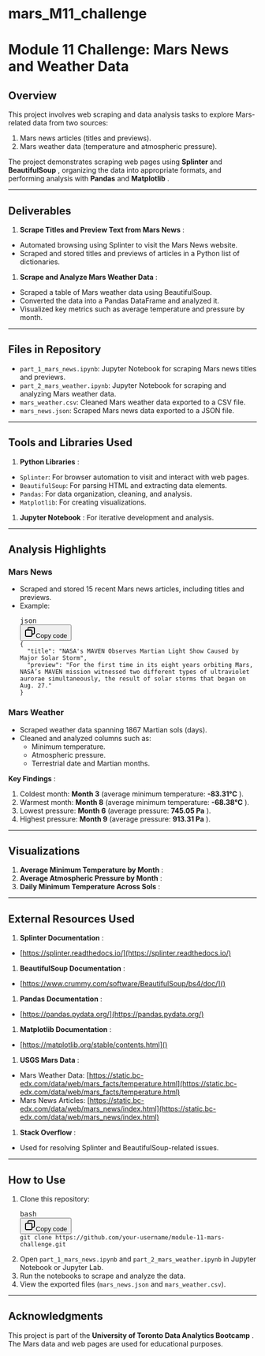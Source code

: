 # mars_M11_challenge


# Module 11 Challenge: Mars News and Weather Data

## Overview

This project involves web scraping and data analysis tasks to explore Mars-related data from two sources:

1. Mars news articles (titles and previews).
2. Mars weather data (temperature and atmospheric pressure).

The project demonstrates scraping web pages using **Splinter** and  **BeautifulSoup** , organizing the data into appropriate formats, and performing analysis with **Pandas** and  **Matplotlib** .

---

## Deliverables

1. **Scrape Titles and Preview Text from Mars News** :

* Automated browsing using Splinter to visit the Mars News website.
* Scraped and stored titles and previews of articles in a Python list of dictionaries.

1. **Scrape and Analyze Mars Weather Data** :

* Scraped a table of Mars weather data using BeautifulSoup.
* Converted the data into a Pandas DataFrame and analyzed it.
* Visualized key metrics such as average temperature and pressure by month.

---

## Files in Repository

* `part_1_mars_news.ipynb`: Jupyter Notebook for scraping Mars news titles and previews.
* `part_2_mars_weather.ipynb`: Jupyter Notebook for scraping and analyzing Mars weather data.
* `mars_weather.csv`: Cleaned Mars weather data exported to a CSV file.
* `mars_news.json`: Scraped Mars news data exported to a JSON file.

---

## Tools and Libraries Used

1. **Python Libraries** :

* `Splinter`: For browser automation to visit and interact with web pages.
* `BeautifulSoup`: For parsing HTML and extracting data elements.
* `Pandas`: For data organization, cleaning, and analysis.
* `Matplotlib`: For creating visualizations.

1. **Jupyter Notebook** : For iterative development and analysis.

---

## Analysis Highlights

### **Mars News**

* Scraped and stored 15 recent Mars news articles, including titles and previews.
* Example:
  <pre class="!overflow-visible"><div class="contain-inline-size rounded-md border-[0.5px] border-token-border-medium relative bg-token-sidebar-surface-primary dark:bg-gray-950"><div class="flex items-center text-token-text-secondary px-4 py-2 text-xs font-sans justify-between rounded-t-md h-9 bg-token-sidebar-surface-primary dark:bg-token-main-surface-secondary select-none">json</div><div class="sticky top-9 md:top-[5.75rem]"><div class="absolute bottom-0 right-2 flex h-9 items-center"><div class="flex items-center rounded bg-token-sidebar-surface-primary px-2 font-sans text-xs text-token-text-secondary dark:bg-token-main-surface-secondary"><span class="" data-state="closed"><button class="flex gap-1 items-center select-none py-1"><svg width="24" height="24" viewBox="0 0 24 24" fill="none" xmlns="http://www.w3.org/2000/svg" class="icon-sm"><path fill-rule="evenodd" clip-rule="evenodd" d="M7 5C7 3.34315 8.34315 2 10 2H19C20.6569 2 22 3.34315 22 5V14C22 15.6569 20.6569 17 19 17H17V19C17 20.6569 15.6569 22 14 22H5C3.34315 22 2 20.6569 2 19V10C2 8.34315 3.34315 7 5 7H7V5ZM9 7H14C15.6569 7 17 8.34315 17 10V15H19C19.5523 15 20 14.5523 20 14V5C20 4.44772 19.5523 4 19 4H10C9.44772 4 9 4.44772 9 5V7ZM5 9C4.44772 9 4 9.44772 4 10V19C4 19.5523 4.44772 20 5 20H14C14.5523 20 15 19.5523 15 19V10C15 9.44772 14.5523 9 14 9H5Z" fill="currentColor"></path></svg>Copy code</button></span></div></div></div><div class="overflow-y-auto p-4" dir="ltr"><code class="!whitespace-pre hljs language-json">{
    "title": "NASA's MAVEN Observes Martian Light Show Caused by Major Solar Storm",
    "preview": "For the first time in its eight years orbiting Mars, NASA’s MAVEN mission witnessed two different types of ultraviolet aurorae simultaneously, the result of solar storms that began on Aug. 27."
  }
  </code></div></div></pre>

### **Mars Weather**

* Scraped weather data spanning 1867 Martian sols (days).
* Cleaned and analyzed columns such as:
  * Minimum temperature.
  * Atmospheric pressure.
  * Terrestrial date and Martian months.

 **Key Findings** :

1. Coldest month: **Month 3** (average minimum temperature:  **-83.31°C** ).
2. Warmest month: **Month 8** (average minimum temperature:  **-68.38°C** ).
3. Lowest pressure: **Month 6** (average pressure:  **745.05 Pa** ).
4. Highest pressure: **Month 9** (average pressure:  **913.31 Pa** ).

---

## Visualizations

1. **Average Minimum Temperature by Month** :
2. **Average Atmospheric Pressure by Month** :
3. **Daily Minimum Temperature Across Sols** :

---

## External Resources Used

1. **Splinter Documentation** :

* [https://splinter.readthedocs.io/](https://splinter.readthedocs.io/)

1. **BeautifulSoup Documentation** :

* [https://www.crummy.com/software/BeautifulSoup/bs4/doc/]()

1. **Pandas Documentation** :

* [https://pandas.pydata.org/](https://pandas.pydata.org/)

1. **Matplotlib Documentation** :

* [https://matplotlib.org/stable/contents.html]()

1. **USGS Mars Data** :

* Mars Weather Data: [https://static.bc-edx.com/data/web/mars_facts/temperature.html](https://static.bc-edx.com/data/web/mars_facts/temperature.html)
* Mars News Articles: [https://static.bc-edx.com/data/web/mars_news/index.html](https://static.bc-edx.com/data/web/mars_news/index.html)

1. **Stack Overflow** :

* Used for resolving Splinter and BeautifulSoup-related issues.

---

## How to Use

1. Clone this repository:
   <pre class="!overflow-visible"><div class="contain-inline-size rounded-md border-[0.5px] border-token-border-medium relative bg-token-sidebar-surface-primary dark:bg-gray-950"><div class="flex items-center text-token-text-secondary px-4 py-2 text-xs font-sans justify-between rounded-t-md h-9 bg-token-sidebar-surface-primary dark:bg-token-main-surface-secondary select-none">bash</div><div class="sticky top-9 md:top-[5.75rem]"><div class="absolute bottom-0 right-2 flex h-9 items-center"><div class="flex items-center rounded bg-token-sidebar-surface-primary px-2 font-sans text-xs text-token-text-secondary dark:bg-token-main-surface-secondary"><span class="" data-state="closed"><button class="flex gap-1 items-center select-none py-1"><svg width="24" height="24" viewBox="0 0 24 24" fill="none" xmlns="http://www.w3.org/2000/svg" class="icon-sm"><path fill-rule="evenodd" clip-rule="evenodd" d="M7 5C7 3.34315 8.34315 2 10 2H19C20.6569 2 22 3.34315 22 5V14C22 15.6569 20.6569 17 19 17H17V19C17 20.6569 15.6569 22 14 22H5C3.34315 22 2 20.6569 2 19V10C2 8.34315 3.34315 7 5 7H7V5ZM9 7H14C15.6569 7 17 8.34315 17 10V15H19C19.5523 15 20 14.5523 20 14V5C20 4.44772 19.5523 4 19 4H10C9.44772 4 9 4.44772 9 5V7ZM5 9C4.44772 9 4 9.44772 4 10V19C4 19.5523 4.44772 20 5 20H14C14.5523 20 15 19.5523 15 19V10C15 9.44772 14.5523 9 14 9H5Z" fill="currentColor"></path></svg>Copy code</button></span></div></div></div><div class="overflow-y-auto p-4" dir="ltr"><code class="!whitespace-pre hljs language-bash">git clone https://github.com/your-username/module-11-mars-challenge.git
   </code></div></div></pre>
2. Open `part_1_mars_news.ipynb` and `part_2_mars_weather.ipynb` in Jupyter Notebook or Jupyter Lab.
3. Run the notebooks to scrape and analyze the data.
4. View the exported files (`mars_news.json` and `mars_weather.csv`).

---

## Acknowledgments

This project is part of the  **University of Toronto Data Analytics Bootcamp** . The Mars data and web pages are used for educational purposes.
